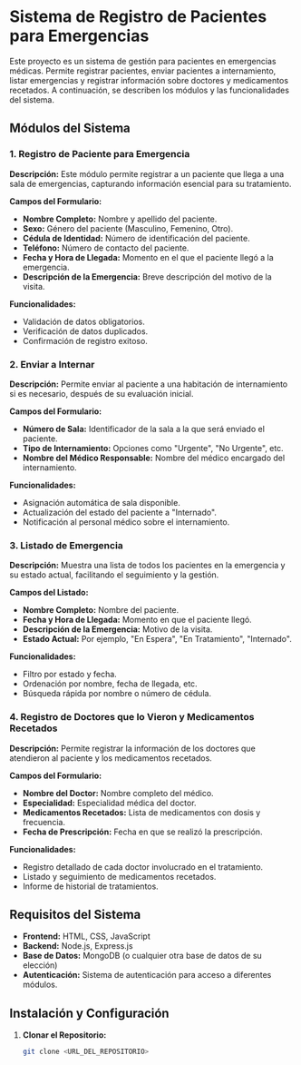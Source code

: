 # Sistema de Registro de Pacientes para Emergencias

Este proyecto es un sistema de gestión para pacientes en emergencias médicas. Permite registrar pacientes, enviar pacientes a internamiento, listar emergencias y registrar información sobre doctores y medicamentos recetados. A continuación, se describen los módulos y las funcionalidades del sistema.

## Módulos del Sistema

### 1. Registro de Paciente para Emergencia

**Descripción:** Este módulo permite registrar a un paciente que llega a una sala de emergencias, capturando información esencial para su tratamiento.

**Campos del Formulario:**
- **Nombre Completo:** Nombre y apellido del paciente.
- **Sexo:** Género del paciente (Masculino, Femenino, Otro).
- **Cédula de Identidad:** Número de identificación del paciente.
- **Teléfono:** Número de contacto del paciente.
- **Fecha y Hora de Llegada:** Momento en el que el paciente llegó a la emergencia.
- **Descripción de la Emergencia:** Breve descripción del motivo de la visita.

**Funcionalidades:**
- Validación de datos obligatorios.
- Verificación de datos duplicados.
- Confirmación de registro exitoso.

### 2. Enviar a Internar

**Descripción:** Permite enviar al paciente a una habitación de internamiento si es necesario, después de su evaluación inicial.

**Campos del Formulario:**
- **Número de Sala:** Identificador de la sala a la que será enviado el paciente.
- **Tipo de Internamiento:** Opciones como "Urgente", "No Urgente", etc.
- **Nombre del Médico Responsable:** Nombre del médico encargado del internamiento.

**Funcionalidades:**
- Asignación automática de sala disponible.
- Actualización del estado del paciente a "Internado".
- Notificación al personal médico sobre el internamiento.

### 3. Listado de Emergencia

**Descripción:** Muestra una lista de todos los pacientes en la emergencia y su estado actual, facilitando el seguimiento y la gestión.

**Campos del Listado:**
- **Nombre Completo:** Nombre del paciente.
- **Fecha y Hora de Llegada:** Momento en que el paciente llegó.
- **Descripción de la Emergencia:** Motivo de la visita.
- **Estado Actual:** Por ejemplo, "En Espera", "En Tratamiento", "Internado".

**Funcionalidades:**
- Filtro por estado y fecha.
- Ordenación por nombre, fecha de llegada, etc.
- Búsqueda rápida por nombre o número de cédula.

### 4. Registro de Doctores que lo Vieron y Medicamentos Recetados

**Descripción:** Permite registrar la información de los doctores que atendieron al paciente y los medicamentos recetados.

**Campos del Formulario:**
- **Nombre del Doctor:** Nombre completo del médico.
- **Especialidad:** Especialidad médica del doctor.
- **Medicamentos Recetados:** Lista de medicamentos con dosis y frecuencia.
- **Fecha de Prescripción:** Fecha en que se realizó la prescripción.

**Funcionalidades:**
- Registro detallado de cada doctor involucrado en el tratamiento.
- Listado y seguimiento de medicamentos recetados.
- Informe de historial de tratamientos.

## Requisitos del Sistema

- **Frontend:** HTML, CSS, JavaScript
- **Backend:** Node.js, Express.js
- **Base de Datos:** MongoDB (o cualquier otra base de datos de su elección)
- **Autenticación:** Sistema de autenticación para acceso a diferentes módulos.

## Instalación y Configuración

1. **Clonar el Repositorio:**
   ```bash
   git clone <URL_DEL_REPOSITORIO>
  
